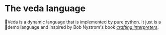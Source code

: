 # The veda language
👋Veda is a dynamic language that is implemented by pure python. 
It just is a 🤪demo language and inspired by Bob Nystrom's book *[crafting interpreters](https://github.com/munificent/craftinginterpreters)*.


